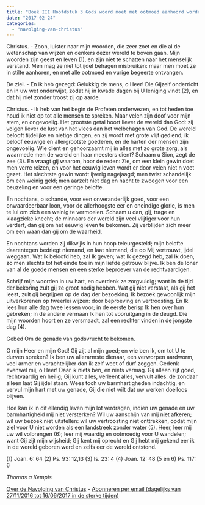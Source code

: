 ```yaml
---
title: "Boek III Hoofdstuk 3 Gods woord moet met ootmoed aanhoord worden, maar velen tellen het niet."
date: "2017-02-24"
categories: 
  - "navolging-van-christus"
---
```


Christus. - Zoon, luister naar mijn woorden, die zeer zoet en die al de wetenschap van wijzen en denkers dezer wereld te boven gaan. Mijn woorden zijn geest en leven (1), en zijn niet te schatten naar het menselijk verstand. Men mag ze niet tot ijdel behagen misbruiken: maar men moet ze in stilte aanhoren, en met alle ootmoed en vurige begeerte ontvangen.

De ziel. - En ik heb gezegd: Gelukkig de mens, o Heer! Die Gijzelf onderricht en in uw wet onderwijst, zodat hij in kwade dagen bij U leniging vindt (2), en dat hij niet zonder troost zij op aarde.

Christus. - Ik heb van het begin de Profeten onderwezen, en tot heden toe houd ik niet op tot alle mensen te spreken. Maar velen zijn doof voor mijn stem, en ongevoelig. Het grootste getal hoort liever de wereld dan God: zij volgen liever de lust van het vlees dan het welbehagen van God. De wereld belooft tijdelijke en nietige dingen, en zij wordt met grote vlijt gediend; ik beloof eeuwige en allergrootste goederen, en de harten der mensen zijn ongevoelig. Wie dient en gehoorzaamt mij in alles met zo grote zorg, als waarmede men de wereld en haar meesters dient? Schaam u Sion, zegt de zee (3). En vraagt gij waarom, hoor de reden: Zie, om een klein gewin doet men verre reizen, en voor het eeuwig leven wordt er door velen niet n voet gezet. Het slechtste gewin wordt ijverig nagejaagd; men twist schandelijk om een weinig geld; men aarzelt niet dag en nacht te zwoegen voor een beuzeling en voor een geringe belofte.

En nochtans, o schande, voor een onveranderlijk goed, voor een onwaardeerbaar loon, voor de allerhoogste eer en oneindige glorie, is men te lui om zich een weinig te vermoeien. Schaam u dan, gij, trage en klaagzieke knecht; de minnaars der wereld zijn veel vlijtiger voor hun verderf, dan gij om het eeuwig leven te bekomen. Zij verblijden zich meer om een waan dan gij om de waarheid.

En nochtans worden zij dikwijls in hun hoop teleurgesteld; mijn belofte daarentegen bedriegt niemand, en laat niemand, die op Mij vertrouwt, ijdel weggaan. Wat Ik beloofd heb, zal Ik geven; wat Ik gezegd heb, zal Ik doen, zo men slechts tot het einde toe in mijn liefde getrouw blijve. Ik ben de loner van al de goede mensen en een sterke beproever van de rechtvaardigen.

Schrijf mijn woorden in uw hart, en overdenk ze zorgvuldig; want in de tijd der bekoring zult gij ze groot nodig hebben. Wat gij niet verstaat, als gij het leest, zult gij begrijpen op de dag der bezoeking. Ik bezoek gewoonlijk mijn uitverkorenen op tweerlei wijzen: door beproeving en vertroosting. En Ik lees hun alle dag twee lessen voor; in de eerste berisp Ik hen over hun gebreken; in de andere vermaan Ik hen tot vooruitgang in de deugd. Die mijn woorden hoort en ze versmaadt, zal een rechter vinden in de jongste dag (4).

Gebed Om de genade van godsvrucht te bekomen.

O mijn Heer en mijn God! Gij zijt al mijn goed; en wie ben ik, om tot U te durven spreken? Ik ben uw allerarmste dienaar, een verworpen aardworm, veel armer en verachtelijker dan ik zelf weet of durf zeggen. Gedenk evenwel mij, o Heer! Daar ik niets ben, en niets vermag. Gij alleen zijt goed, rechtvaardig en heilig; Gij kunt alles, verleent alles, vervult alles: de zondaar alleen laat Gij ijdel staan. Wees toch uw barmhartigheden indachtig, en vervul mijn hart met uw genade, Gij die niet wilt dat uw werken doelloos blijven.

Hoe kan ik in dit ellendig leven mijn lot verdragen, indien uw genade en uw barmhartigheid mij niet versterken? Wil uw aanschijn van mij niet afkeren; wil uw bezoek niet uitstellen: wil uw vertroosting niet onttrekken, opdat mijn ziel voor U niet worden als een landstreek zonder water (5). Heer, leer mij uw wil volbrengen (6); leer mij waardig en ootmoedig voor U wandelen; want Gij zijt mijn wijsheid; Gij kent mij oprecht en Gij hebt mij gekend eer ik in de wereld geboren werd en zelfs eer de wereld ontstond.

(1) Joan. 6: 64 (2) Ps. 93: 12,13 (3) Is. 23: 4 (4) Joan. 12: 48 (5 en 6) Ps. 117: 6

_Thomas a Kempis_

[Over de Navolging van Christus](/blog/de-navolging-van-christus-in-de-sterke-tijden/) - [Abonneren per email (dagelijks van 27/11/2016 tot 16/06/2017 in de sterke tijden)](http://eepurl.com/cg9VGT)

